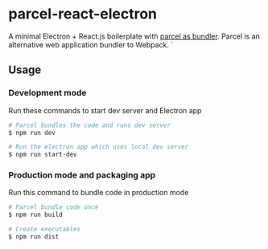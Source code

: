 # parcel-react-electron

A minimal Electron + React.js boilerplate with [parcel as bundler](https://github.com/parcel-bundler/parcel). Parcel is an alternative web application bundler to Webpack.
`

## Usage

### Development mode

Run these commands to start dev server and Electron app

```bash
# Parcel bundles the code and runs dev server
$ npm run dev

# Run the electron app which uses local dev server
$ npm run start-dev
```

### Production mode and packaging app

Run this command to bundle code in production mode

```bash
# Parcel bundle code once
$ npm run build

# Create executables
$ npm run dist
```
